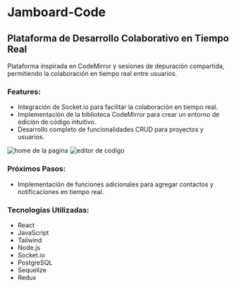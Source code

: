 # Jamboard-Code

## Plataforma de Desarrollo Colaborativo en Tiempo Real

Plataforma inspirada en CodeMirror y sesiones de depuración compartida, permitiendo la colaboración en tiempo real entre usuarios.

### Features:

- Integración de Socket.io para facilitar la colaboración en tiempo real.
- Implementación de la biblioteca CodeMirror para crear un entorno de edición de código intuitivo.
- Desarrollo completo de funcionalidades CRUD para proyectos y usuarios.

![home de la pagina](https://res.cloudinary.com/boardimages/image/upload/v1709324599/jrtzgzwgibyopdvwjtrp.png)
![editor de codigo](https://res.cloudinary.com/boardimages/image/upload/v1709324652/dl9vyapkclurzuwnt0so.png)

### Próximos Pasos:

- Implementación de funciones adicionales para agregar contactos y notificaciones en tiempo real.

### Tecnologías Utilizadas:

- React
- JavaScript
- Tailwind
- Node.js
- Socket.io
- PostgreSQL
- Sequelize
- Redux

